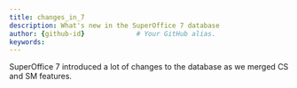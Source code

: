 ```yaml
---
title: changes_in_7       
description: What's new in the SuperOffice 7 database
author: {github-id}             # Your GitHub alias.
keywords:
---
```


SuperOffice 7 introduced a lot of changes to the database as we merged CS and SM features.
